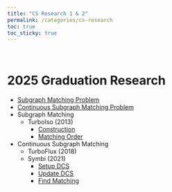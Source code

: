 ```yaml
---
title: "CS Research 1 & 2"
permalink: /categories/cs-research
toc: true
toc_sticky: true
---
```


<br/>


# 2025 Graduation Research

- [Subgraph Matching Problem](/2025/03/05/subgraph-matching-problem/)
- [Continuous Subgraph Matching Problem](/2025/03/06/continuous-subgraph-matching-problem/)
- Subgraph Matching
  - TurboIso (2013)
    - [Construction](/2025/03/08/TurboIso-construction/)
    - [Matching Order](/2025/03/08/TurboIso-matching-order/)
- Continuous Subgraph Matching
  - TurboFlux (2018)
  - Symbi (2021)
    - [Setup DCS](/2025/03/07/SymBi-setup-DCS/)
    - [Update DCS](/2025/03/07/SymBi-update-DCS/)
    - [Find Matching](/2025/03/08/SymBi-find-matching/)
